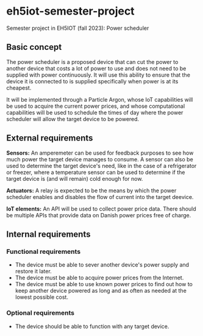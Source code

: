 # eh5iot-semester-project
Semester project in EH5IOT (fall 2023): Power scheduler


## Basic concept
The power scheduler is a proposed device that can cut the power to another device that costs a lot of power to use and does not need to be supplied with power continuously. It will use this ability to ensure that the device it is connected to is supplied specifically when power is at its cheapest.

It will be implemented through a Particle Argon, whose IoT capabilities will be used to acquire the current power prices, and whose computational capabilities will be used to schedule the times of day where the power scheduler will allow the target device to be powered.

## External requirements
**Sensors:** An amperemeter can be used for feedback purposes to see how much power the target device manages to consume. A sensor can also be used to determine the target device's need, like in the case of a refrigerator or freezer, where a temperature sensor can be used to determine if the target device is (and will remain) cold enough for now.

**Actuators:** A relay is expected to be the means by which the power scheduler enables and disables the flow of current into the target deevice.

**IoT elements:** An API will be used to collect power price data. There should be multiple APIs that provide data on Danish power prices free of charge.

## Internal requirements
### Functional requirements
- The device must be able to sever another device's power supply and restore it later.
- The device must be able to acquire power prices from the Internet. 
- The device must be able to use known power prices to find out how to keep another device powered as long and as often as needed at the lowest possible cost.

### Optional requirements
- The device should be able to function with any target device.
